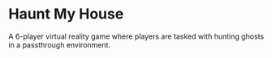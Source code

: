 # Haunt My House
A 6-player virtual reality game where players are tasked with hunting ghosts in a passthrough environment.
